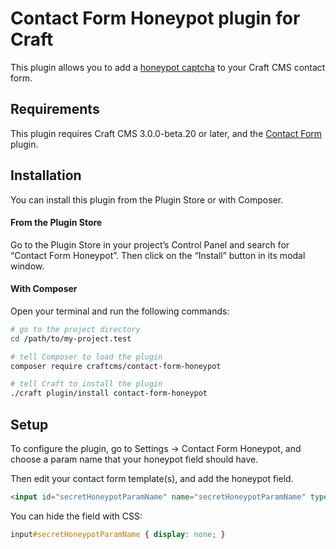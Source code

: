 # Contact Form Honeypot plugin for Craft

This plugin allows you to add a [honeypot captcha](http://haacked.com/archive/2007/09/11/honeypot-captcha.aspx/) to your Craft CMS contact form.


## Requirements

This plugin requires Craft CMS 3.0.0-beta.20 or later, and the [Contact Form](https://github.com/craftcms/contact-form) plugin.


## Installation

You can install this plugin from the Plugin Store or with Composer.

#### From the Plugin Store

Go to the Plugin Store in your project’s Control Panel and search for “Contact Form Honeypot”. Then click on the “Install” button in its modal window.

#### With Composer

Open your terminal and run the following commands:

```bash
# go to the project directory
cd /path/to/my-project.test

# tell Composer to load the plugin
composer require craftcms/contact-form-honeypot

# tell Craft to install the plugin
./craft plugin/install contact-form-honeypot
```

## Setup

To configure the plugin, go to Settings → Contact Form Honeypot, and choose a param name that your honeypot field should have.

Then edit your contact form template(s), and add the honeypot field.

```html
<input id="secretHoneypotParamName" name="secretHoneypotParamName" type="text">
```

You can hide the field with CSS:

```css
input#secretHoneypotParamName { display: none; }
```
